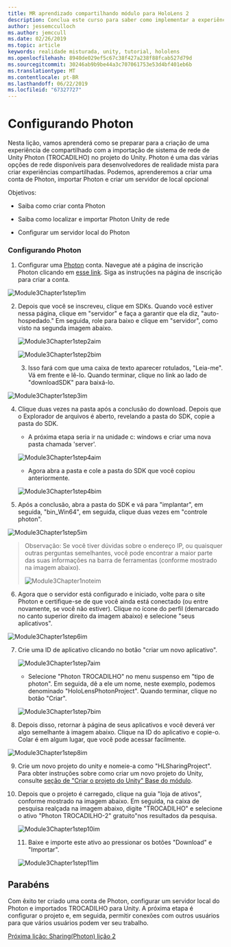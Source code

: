 ```yaml
---
title: MR aprendizado compartilhando módulo para HoloLens 2
description: Conclua este curso para saber como implementar a experiências compartilhadas com vários usuários dentro de um aplicativo de 2 HoloLens.
author: jessemcculloch
ms.author: jemccull
ms.date: 02/26/2019
ms.topic: article
keywords: realidade misturada, unity, tutorial, hololens
ms.openlocfilehash: 8940de029ef5c67c38f427a238f88fcab527d79d
ms.sourcegitcommit: 30246ab9b9be44a3c707061753e53d4bf401eb6b
ms.translationtype: MT
ms.contentlocale: pt-BR
ms.lasthandoff: 06/22/2019
ms.locfileid: "67327727"
---
```

# <a name="setting-up-photon"></a>Configurando Photon

Nesta lição, vamos aprenderá como se preparar para a criação de uma experiência de compartilhado com a importação de sistema de rede de Unity Photon (TROCADILHO) no projeto do Unity. Photon é uma das várias opções de rede disponíveis para desenvolvedores de realidade mista para criar experiências compartilhadas. Podemos, aprenderemos a criar uma conta de Photon, importar Photon e criar um servidor de local opcional

Objetivos:

* Saiba como criar conta Photon

* Saiba como localizar e importar Photon Unity de rede

* Configurar um servidor local do Photon

  

### <a name="setting-up-photon"></a>Configurando Photon

1. Configurar uma [Photon](https://dashboard.photonengine.com/en-US/Account/SignUp) conta. Navegue até a página de inscrição Photon clicando em [esse link](https://dashboard.photonengine.com/en-US/Account/SignUp). Siga as instruções na página de inscrição para criar a conta. 
   

![Module3Chapter1step1im](images/module3chapter1step1im.PNG)

2. Depois que você se inscreveu, clique em SDKs. Quando você estiver nessa página, clique em "servidor" e faça a garantir que ela diz, "auto-hospedado." Em seguida, role para baixo e clique em "servidor", como visto na segunda imagem abaixo.

   

   ![Module3Chapter1step2aim](images/module3chapter1step2aim.PNG)

   ![Module3Chapter1step2bim](images/module3chapter1step2bim.PNG)
   
   3. Isso fará com que uma caixa de texto aparecer rotulados, "Leia-me". Vá em frente e lê-lo. Quando terminar, clique no link ao lado de "downloadSDK" para baixá-lo.


![Module3Chapter1step3im](images/module3chapter1step3im.PNG)

4. Clique duas vezes na pasta após a conclusão do download.  Depois que o Explorador de arquivos é aberto, revelando a pasta do SDK, copie a pasta do SDK.
   
   - A próxima etapa seria ir na unidade c: windows e criar uma nova pasta chamada 'server'.
   
   ![Module3Chapter1step4aim](images/module3chapter1step4aim.PNG)
   
   - Agora abra a pasta e cole a pasta do SDK que você copiou anteriormente.
   
   ![Module3Chapter1step4bim](images/module3chapter1step4bim.PNG)
   
5. Após a conclusão, abra a pasta do SDK e vá para "implantar", em seguida, "bin_Win64", em seguida, clique duas vezes em "controle photon".


![Module3Chapter1step5im](images/module3chapter1step5im.PNG)

> Observação: Se você tiver dúvidas sobre o endereço IP, ou quaisquer outras perguntas semelhantes, você pode encontrar a maior parte das suas informações na barra de ferramentas (conforme mostrado na imagem abaixo).
>
> ![Module3Chapter1noteim](images/module3chapter1noteim.PNG)

6. Agora que o servidor está configurado e iniciado, volte para o site Photon e certifique-se de que você ainda está conectado (ou entre novamente, se você não estiver). Clique no ícone do perfil (demarcado no canto superior direito da imagem abaixo) e selecione "seus aplicativos".
   

![Module3Chapter1step6im](images/module3chapter1step6im.PNG)

7. Crie uma ID de aplicativo clicando no botão "criar um novo aplicativo".

   ![Module3Chapter1step7aim](images/module3chapter1step7aim.PNG)

   - Selecione "Photon TROCADILHO" no menu suspenso em "tipo de photon". Em seguida, dê a ele um nome, neste exemplo, podemos denominado "HoloLensPhotonProject". Quando terminar, clique no botão "Criar".

   ![Module3Chapter1step7bim](images/module3chapter1step7bim.PNG)

8. Depois disso, retornar à página de seus aplicativos e você deverá ver algo semelhante à imagem abaixo. Clique na ID do aplicativo e copie-o. Colar é em algum lugar, que você pode acessar facilmente.  
   

![Module3Chapter1step8im](images/module3chapter1step8im.PNG)

9. Crie um novo projeto do unity e nomeie-a como "HLSharingProject". Para obter instruções sobre como criar um novo projeto do Unity, consulte [seção de "Criar o projeto do Unity" Base do módulo](https://docs.microsoft.com/en-us/windows/mixed-reality/mrlearning-base-ch1#create-new-unity-project). 


10. Depois que o projeto é carregado, clique na guia "loja de ativos", conforme mostrado na imagem abaixo. Em seguida, na caixa de pesquisa realçada na imagem abaixo, digite "TROCADILHO" e selecione o ativo "Photon TROCADILHO-2" gratuito"nos resultados da pesquisa. 

    ![Module3Chapter1step10im](images/module3chapter1step10im.PNG)
    
    11. Baixe e importe este ativo ao pressionar os botões "Download" e "Importar".
    
    ![Module3Chapter1step11im](images/module3chapter1step11im.PNG)

## <a name="congratulations"></a>Parabéns

Com êxito ter criado uma conta de Photon, configurar um servidor local do Photon e importados TROCADILHO para Unity. A próxima etapa é configurar o projeto e, em seguida, permitir conexões com outros usuários para que vários usuários podem ver seu trabalho. 

[Próxima lição: Sharing(Photon) lição 2](mrlearning-sharing(photon)-ch2.md)

